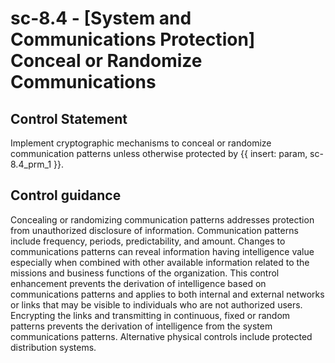 # sc-8.4 - \[System and Communications Protection\] Conceal or Randomize Communications

## Control Statement

Implement cryptographic mechanisms to conceal or randomize communication patterns unless otherwise protected by {{ insert: param, sc-8.4_prm_1 }}.

## Control guidance

Concealing or randomizing communication patterns addresses protection from unauthorized disclosure of information. Communication patterns include frequency, periods, predictability, and amount. Changes to communications patterns can reveal information having intelligence value especially when combined with other available information related to the missions and business functions of the organization. This control enhancement prevents the derivation of intelligence based on communications patterns and applies to both internal and external networks or links that may be visible to individuals who are not authorized users. Encrypting the links and transmitting in continuous, fixed or random patterns prevents the derivation of intelligence from the system communications patterns. Alternative physical controls include protected distribution systems.
